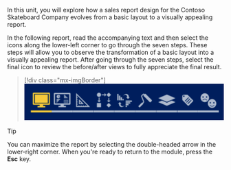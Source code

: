 In this unit, you will explore how a sales report design for the Contoso Skateboard Company evolves from a basic layout to a visually appealing report.

In the following report, read the accompanying text and then select the icons along the lower-left corner to go through the seven steps. These steps will allow you to observe the transformation of a basic layout into a visually appealing report. After going through the seven steps, select the final icon to review the before/after views to fully appreciate the final result.

> [!div class="mx-imgBorder"]
> [![Screenshot of the seven icons that are located in the lower-left corner of the report page. Use the Tab key to navigate to the icons in the report. A screen reader can read aloud a description for each icon.](../media/case-study-seven-steps.png)](../media/case-study-seven-steps.png#lightbox)

> [!TIP]
> You can maximize the report by selecting the double-headed arrow in the lower-right corner. When you're ready to return to the module, press the **Esc** key.

<iframe width="1140" height="540" src="https://msit.powerbi.com/view?r=eyJrIjoiMTNmNjkwNTgtMjZkNS00Yzc2LWJkYmYtN2ZkZjIzOWU1ZjVjIiwidCI6IjcyZjk4OGJmLT
